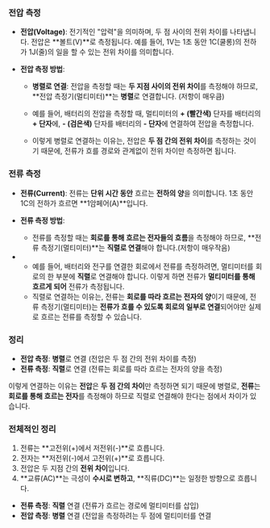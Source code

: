 ### **전압 측정**

- **전압(Voltage)**: 전기적인 "압력"을 의미하며, 두 점 사이의 전위 차이를 나타냅니다. 전압은 **볼트(V)**로 측정됩니다. 예를 들어, 1V는 1초 동안 1C(쿨롱)의 전하가 1J(줄)의 일을 할 수 있는 전위 차이를 의미합니다.
    
- **전압 측정 방법**:
    
    - **병렬로 연결**: 전압을 측정할 때는 **두 지점 사이의 전위 차이**를 측정해야 하므로, **전압 측정기(멀티미터)**는 **병렬**로 연결합니다. (저항이 매우큼)

    - 예를 들어, 배터리의 전압을 측정할 때, 멀티미터의 **+ (빨간색)** 단자를 배터리의 **+ 단자**에, **- (검은색)** 단자를 배터리의 **- 단자**에 연결하여 전압을 측정합니다.
    - 이렇게 병렬로 연결하는 이유는, 전압은 **두 점 간의 전위 차이**를 측정하는 것이기 때문에, 전류가 흐를 경로와 관계없이 전위 차이만 측정하면 됩니다.

### **전류 측정**

- **전류(Current)**: 전류는 **단위 시간 동안** 흐르는 **전하의 양**을 의미합니다. 1초 동안 1C의 전하가 흐르면 **1암페어(A)**입니다.
    
- **전류 측정 방법**:
    
    - 전류를 측정할 때는 **회로를 통해 흐르는 전자들의 흐름**을 측정해야 하므로, **전류 측정기(멀티미터)**는 **직렬로 연결**해야 합니다.(저항이 매우작음)
- 
    - 예를 들어, 배터리와 전구를 연결한 회로에서 전류를 측정하려면, 멀티미터를 회로의 한 부분에 **직렬**로 연결해야 합니다. 이렇게 하면 전류가 **멀티미터를 통해 흐르게 되어** 전류가 측정됩니다.
    - 직렬로 연결하는 이유는, 전류는 **회로를 따라 흐르는 전자의 양**이기 때문에, 전류 측정기(멀티미터)는 **전류가 흐를 수 있도록 회로의 일부로 연결**되어야만 실제로 흐르는 전류를 측정할 수 있습니다.

### **정리**

- **전압 측정**: **병렬**로 연결 (전압은 두 점 간의 전위 차이를 측정)
- **전류 측정**: **직렬**로 연결 (전류는 회로를 따라 흐르는 전자의 양을 측정)

이렇게 연결하는 이유는 **전압**은 **두 점 간의 차이**만 측정하면 되기 때문에 병렬로, **전류**는 **회로를 통해 흐르는 전자**를 측정해야 하므로 직렬로 연결해야 한다는 점에서 차이가 있습니다.

### **전체적인 정리**

1. 전류는 **고전위(+)에서 저전위(-)**로 흐릅니다.
2. 전자는 **저전위(-)에서 고전위(+)**로 흐릅니다.
3. 전압은 두 지점 간의 **전위 차이**입니다.
4. **교류(AC)**는 극성이 **수시로 변하고**, **직류(DC)**는 일정한 방향으로 흐릅니다.
- **전류 측정**: **직렬** 연결 (전류가 흐르는 경로에 멀티미터를 삽입)
- **전압 측정**: **병렬** 연결 (전압을 측정하려는 두 점에 멀티미터를 연결
